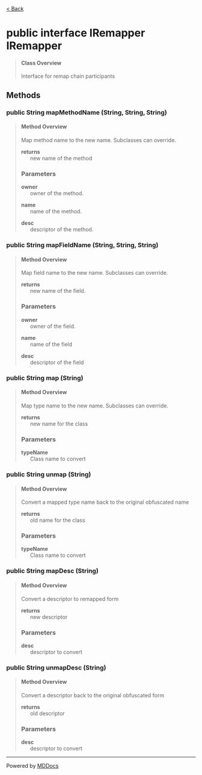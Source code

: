 [< Back](../README.md)
# public interface IRemapper IRemapper #
>#### Class Overview ####
>Interface for remap chain participants
## Methods ##
### public String mapMethodName (String, String, String) ###
>#### Method Overview ####
>Map method name to the new name. Subclasses can override.
>
>**returns**<br />
>&nbsp;&nbsp;&nbsp;&nbsp;&nbsp;&nbsp;new name of the method
>
>### Parameters ###
>**owner**<br />
>&nbsp;&nbsp;&nbsp;&nbsp;&nbsp;&nbsp;owner of the method.
>
>**name**<br />
>&nbsp;&nbsp;&nbsp;&nbsp;&nbsp;&nbsp;name of the method.
>
>**desc**<br />
>&nbsp;&nbsp;&nbsp;&nbsp;&nbsp;&nbsp;descriptor of the method.
>
### public String mapFieldName (String, String, String) ###
>#### Method Overview ####
>Map field name to the new name. Subclasses can override.
>
>**returns**<br />
>&nbsp;&nbsp;&nbsp;&nbsp;&nbsp;&nbsp;new name of the field.
>
>### Parameters ###
>**owner**<br />
>&nbsp;&nbsp;&nbsp;&nbsp;&nbsp;&nbsp;owner of the field.
>
>**name**<br />
>&nbsp;&nbsp;&nbsp;&nbsp;&nbsp;&nbsp;name of the field
>
>**desc**<br />
>&nbsp;&nbsp;&nbsp;&nbsp;&nbsp;&nbsp;descriptor of the field
>
### public String map (String) ###
>#### Method Overview ####
>Map type name to the new name. Subclasses can override.
>
>**returns**<br />
>&nbsp;&nbsp;&nbsp;&nbsp;&nbsp;&nbsp;new name for the class
>
>### Parameters ###
>**typeName**<br />
>&nbsp;&nbsp;&nbsp;&nbsp;&nbsp;&nbsp;Class name to convert
>
### public String unmap (String) ###
>#### Method Overview ####
>Convert a mapped type name back to the original obfuscated name
>
>**returns**<br />
>&nbsp;&nbsp;&nbsp;&nbsp;&nbsp;&nbsp;old name for the class
>
>### Parameters ###
>**typeName**<br />
>&nbsp;&nbsp;&nbsp;&nbsp;&nbsp;&nbsp;Class name to convert
>
### public String mapDesc (String) ###
>#### Method Overview ####
>Convert a descriptor to remapped form
>
>**returns**<br />
>&nbsp;&nbsp;&nbsp;&nbsp;&nbsp;&nbsp;new descriptor
>
>### Parameters ###
>**desc**<br />
>&nbsp;&nbsp;&nbsp;&nbsp;&nbsp;&nbsp;descriptor to convert
>
### public String unmapDesc (String) ###
>#### Method Overview ####
>Convert a descriptor back to the original obfuscated form
>
>**returns**<br />
>&nbsp;&nbsp;&nbsp;&nbsp;&nbsp;&nbsp;old descriptor
>
>### Parameters ###
>**desc**<br />
>&nbsp;&nbsp;&nbsp;&nbsp;&nbsp;&nbsp;descriptor to convert
>

---
Powered by [MDDocs](https://github.com/VRCube/MDDocs)